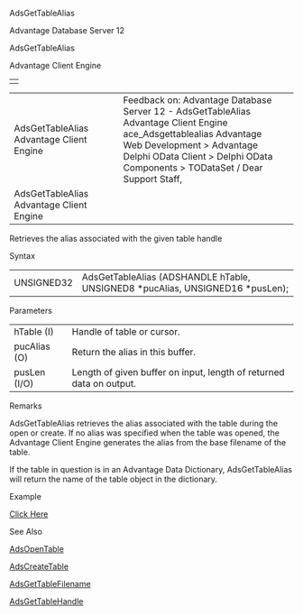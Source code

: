 AdsGetTableAlias




Advantage Database Server 12  

AdsGetTableAlias

Advantage Client Engine

|  |
| --- |
|  |

|  |  |  |  |  |
| --- | --- | --- | --- | --- |
| AdsGetTableAlias  Advantage Client Engine |  |  | Feedback on: Advantage Database Server 12 - AdsGetTableAlias Advantage Client Engine ace\_Adsgettablealias Advantage Web Development > Advantage Delphi OData Client > Delphi OData Components > TODataSet / Dear Support Staff, |  |
| AdsGetTableAlias  Advantage Client Engine |  |  |  |  |

Retrieves the alias associated with the given table handle

Syntax

|  |  |
| --- | --- |
| UNSIGNED32 | AdsGetTableAlias (ADSHANDLE hTable,  UNSIGNED8 \*pucAlias,  UNSIGNED16 \*pusLen); |

Parameters

|  |  |
| --- | --- |
| hTable (I) | Handle of table or cursor. |
| pucAlias (O) | Return the alias in this buffer. |
| pusLen (I/O) | Length of given buffer on input, length of returned data on output. |

Remarks

AdsGetTableAlias retrieves the alias associated with the table during the open or create. If no alias was specified when the table was opened, the Advantage Client Engine generates the alias from the base filename of the table.

If the table in question is in an Advantage Data Dictionary, AdsGetTableAlias will return the name of the table object in the dictionary.

Example

[Click Here](ace_examples.htm#adsgettablealiasexample)

See Also

[AdsOpenTable](ace_adsopentable.htm)

[AdsCreateTable](ace_adscreatetable.htm)

[AdsGetTableFilename](ace_adsgettablefilename.htm)

[AdsGetTableHandle](ace_adsgettablehandle.htm)